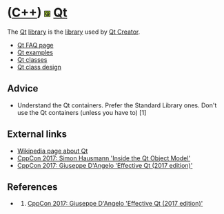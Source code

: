 # ([C++](Cpp.md)) ![Qt](PicQt.png) [Qt](CppQt.md)

The [Qt](CppQt.md) [library](CppLibrary.md) is the
[library](CppLibrary.md) used by [Qt Creator](CppQtCreator.md).

 * [Qt FAQ page](CppQtFaq.md)
 * [Qt examples](CppQtExample.md)
 * [Qt classes](CppQtClass.md)
 * [Qt class design](CppQtClassDesign.md)

## Advice

 * Understand the Qt containers. Prefer the Standard Library ones.
   Don't use the Qt containers (unless you have to) [1]

## External links

 * [Wikipedia page about Qt](http://en.wikipedia.org/wiki/Qt_%28framework%29)
 * [CppCon 2017: Simon Hausmann 'Inside the Qt Object Model'](https://youtu.be/9gVd4hLSnUY)
 * [CppCon 2017: Giuseppe D'Angelo 'Effective Qt (2017 edition)'](https://youtu.be/uZ68dX1-sVc)

## References

 * 1. [CppCon 2017: Giuseppe D'Angelo 'Effective Qt (2017 edition)'](https://youtu.be/uZ68dX1-sVc)
